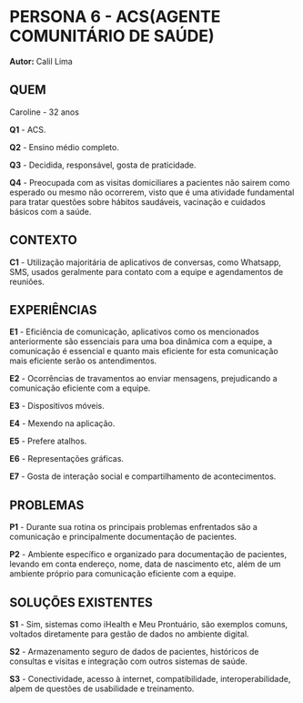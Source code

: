 # PERSONA 6 - ACS(AGENTE COMUNITÁRIO DE SAÚDE)
 **Autor:** Calil Lima

## QUEM
Caroline - 32 anos

**Q1** - ACS.

**Q2** - Ensino médio completo.

**Q3** - Decidida, responsável, gosta de praticidade.

**Q4** - Preocupada com as visitas domiciliares a pacientes não sairem como esperado ou mesmo não ocorrerem, visto que é uma atividade fundamental para tratar questões sobre hábitos saudáveis, vacinação e cuidados básicos com a saúde.

## CONTEXTO
**C1** - Utilização majoritária de aplicativos de conversas, como Whatsapp, SMS, usados geralmente para contato com a equipe e agendamentos de reuniões.

## EXPERIÊNCIAS
**E1** - Eficiência de comunicação, aplicativos como os mencionados anteriormente são essenciais para uma boa dinâmica com a equipe, a comunicação é essencial e quanto mais eficiente for esta comunicação mais eficiente serão os antendimentos.

**E2** - Ocorrências de travamentos ao enviar mensagens, prejudicando a comunicação eficiente com a equipe.

**E3** - Dispositivos móveis.

**E4** - Mexendo na aplicação.

**E5** - Prefere atalhos.

**E6** - Representações gráficas.

**E7** - Gosta de interação social e compartilhamento de acontecimentos.

## PROBLEMAS
**P1** - Durante sua rotina os principais problemas enfrentados são a comunicação e principalmente documentação de pacientes.

**P2** - Ambiente específico e organizado para documentação de pacientes, levando em conta endereço, nome, data de nascimento etc, além de um ambiente próprio para comunicação eficiente com a equipe.

## SOLUÇÕES EXISTENTES
**S1** - Sim, sistemas como iHealth e Meu Prontuário, são exemplos comuns, voltados diretamente para gestão de dados no ambiente digital.

**S2** - Armazenamento seguro de dados de pacientes, históricos de consultas e visitas e integração com outros sistemas de saúde.

**S3** - Conectividade, acesso à internet, compatibilidade, interoperabilidade, alpem de questões de usabilidade e treinamento.
